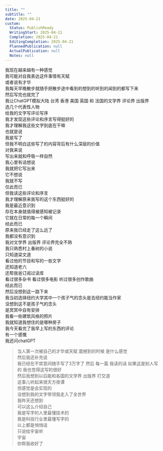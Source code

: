 ```yaml
---
title: ""
subtitle: ""
date: 2025-04-21
custom:
  Status: PublishReady
  WritingStart: 2025-04-21
  Completion: 2025-04-21
  EditingCompletion: 2025-04-21
  PlannedPublication: null
  ActualPublication: null
  Notes: null
---        
```

我现在越来越有一种感觉        
我可能对自我表达这件事情有天赋        
或者说有才华          
我每天早晚散步就随手把散步途中看到的想到的听到的闻到的都写下来        
然后写完也就完了        
我让ChatGPT模拟大陆 台湾 香港 美国 英国 和 法国的文学界 评论界 出版界        
选几个代表性人物        
给我的文字写评论写序        
我才发现这些评论和序言写得挺好的        
我才理解我这些文字到底在干嘛          
也就是说        
我是写了        
但我不明白这些写了的内容背后有什么深层的价值        
对我来说        
写出来就和呼吸一样自然        
我心里有话想说        
我就把它写出来        
它不想说        
我就不写        
仅此而已          
但我读这些评论和序言        
我才理解原来我写的这个东西挺好的          
我是最近意识到        
存在本身就值得被感知被记录        
它就在日常的每一个瞬间        
经此而已          
原来我已经走了这么远了        
我都没有意识到          
我对文学界 出版界 评论界完全不熟        
我只熟悉村上春树的小说        
只知道梁文道        
看过他的节目和写的一些文字        
还知道老六        
还帮我爸订阅过读库        
看过很多杂书 看过很多电影 听过很多创作歌曲        
经此而已        
然后没想到这一路下来        
我当初选择纽约大学其中一个孩子气的念头是去纽约能当作家        
没想到这不是孩子气的念头        
是冥冥中自有安排          
我看一些建筑风格的照片        
我就知道我想住的是哪种房子          
我今天看完了我早上写的东西的评论        
有一个感慨        
我还问chatGPT          
> 当人第一次被自己的才华或天赋 震撼到的时候 是什么感觉        
> 然后我还补充说        
> 我已经在不禁意间随手写了3万字了 然后 每一篇 我读的话 如果这是别人写的 我也觉得这写的很好          
然后我想到以后能和各国的文学界 出版界 打交道        
这事儿听起来很天方夜谭        
但感觉是会实现的        
没想到我的文字带领我走入了全世界          
我昨天还想到        
可以这么介绍自己        
我是写字的人里最懂技术的        
我是科技行业里最懂写字的        
以上都是悄悄话        
只说给宇宙听          
宇宙        
你帮我收好了          
      